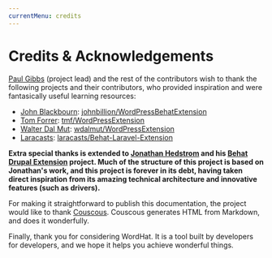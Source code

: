 ```yaml
---
currentMenu: credits
---
```


# Credits &amp; Acknowledgements

[Paul Gibbs](https://github.com/paulgibbs/) (project lead) and the rest of the contributors wish to thank the following projects and their contributors, who provided inspiration and were fantasically useful learning resources:

* [John Blackbourn](https://github.com/johnbillion/): [johnbillion/WordPressBehatExtension](https://github.com/johnbillion/WordPressBehatExtension/)
* [Tom Forrer](https://github.com/tmf/): [tmf/WordPressExtension](https://github.com/tmf/WordPressExtension/)
* [Walter Dal Mut](https://github.com/wdalmut/): [wdalmut/WordPressExtension](https://github.com/wdalmut/WordPressExtension/)
* [Laracasts](https://github.com/laracasts/): [laracasts/Behat-Laravel-Extension](https://github.com/laracasts/Behat-Laravel-Extension/)

__Extra special thanks is extended to [Jonathan Hedstrom](https://github.com/jhedstrom) and his [Behat Drupal Extension](https://github.com/jhedstrom/drupalextension/) project. Much of the structure of this project is based on Jonathan's work, and this project is forever in its debt, having taken direct inspiration from its amazing technical architecture and innovative features (such as drivers).__

For making it straightforward to publish this documentation, the project would like to thank [Couscous](http://couscous.io). Couscous generates HTML from Markdown, and does it wonderfully.

Finally, thank you for considering WordHat. It is a tool built by developers for developers, and we hope it helps you achieve wonderful things.
